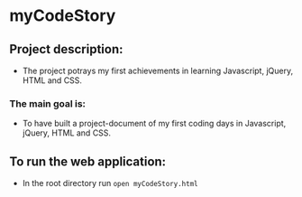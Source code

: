 # myCodeStory

## Project description:

* The project potrays my first achievements in learning Javascript, jQuery, HTML and CSS.

### The main goal is:

* To have built a project-document of my first coding days in Javascript, jQuery, HTML and CSS.

## To run the web application:

* In the root directory run ```open myCodeStory.html ```

